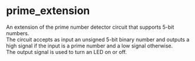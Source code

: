 # prime_extension
An extension of the prime number detector circuit that supports 5-bit numbers.  
The circuit accepts as input an unsigned 5-bit binary number and outputs a high signal if the input is a prime number
and a low signal otherwise.  
The output signal is used to turn an LED on or off.